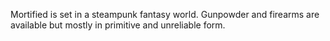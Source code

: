 Mortified is set in a steampunk fantasy world. Gunpowder and firearms are
available but mostly in primitive and unreliable form.